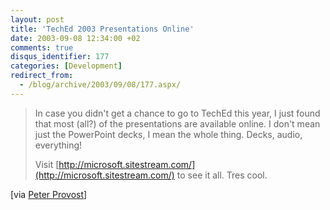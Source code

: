 ```yaml
---
layout: post
title: 'TechEd 2003 Presentations Online'
date: 2003-09-08 12:34:00 +02
comments: true
disqus_identifier: 177
categories: [Development]
redirect_from:
  - /blog/archive/2003/09/08/177.aspx/
---
```


> In case you didn't get a chance to go to TechEd this year, I just found that most (all?) of the presentations are available online. I don't mean just the PowerPoint decks, I mean the whole thing. Decks, audio, everything!
>
> Visit [http://microsoft.sitestream.com/](http://microsoft.sitestream.com/) to see it all. Tres cool.

[via [Peter Provost](http://www.peterprovost.org/weblog/)]

